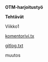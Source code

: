 **OTM-harjoitustyö**

**Tehtävät**

Viikko1

[komentorivi.tx](https://github.com/ratilmii/otm-harjoitustyo/blob/master/laskarit/viikko1/komentorivi.txt)

[gitlog.txt](https://github.com/ratilmii/otm-harjoitustyo/blob/master/laskarit/viikko1/gitlog.txt)

muutos
